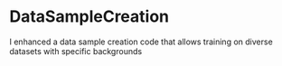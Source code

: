 # DataSampleCreation
I enhanced a data sample creation code that allows training on diverse datasets with specific backgrounds
